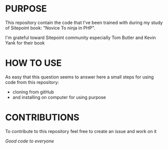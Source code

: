 # PURPOSE

This repository contain the code that I've been trained with during my study of Sitepoint book: "Novice To ninja in PHP".

I'm grateful toward Sitepoint community especially Tom Butler and Kevin Yank for their book

# HOW TO USE

As easy that this question seems to answer here a small steps for using code from  this repository: 
  - cloning from gitHub
  -  and installing on computer for using purpose
# CONTRIBUTIONS
To contribute to this repository feel free to create an issue and work on it


<i>Good code to everyone</i>
